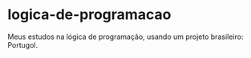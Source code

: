 # logica-de-programacao
 Meus estudos na lógica de programação, usando um projeto brasileiro: Portugol.
